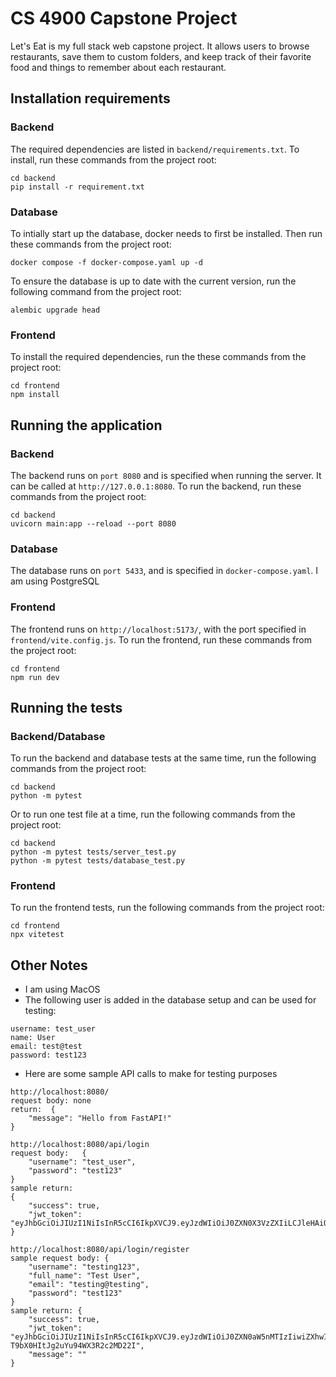 # CS 4900 Capstone Project
Let's Eat is my full stack web capstone project. It allows users to browse restaurants, save them to custom folders,
and keep track of their favorite food and things to remember about each restaurant.

## Installation requirements

### Backend
The required dependencies are listed in `backend/requirements.txt`. To install, run these commands from the project root:
 ```
 cd backend
 pip install -r requirement.txt
 ```

### Database
To intially start up the database, docker needs to first be installed. Then run these commands from the project root:
```
docker compose -f docker-compose.yaml up -d
```

To ensure the database is up to date with the current version, run the following command from the project root:
```
alembic upgrade head
```

### Frontend
To install the required dependencies, run the these commands from the project root:
```
cd frontend
npm install
```

## Running the application

### Backend
The backend runs on `port 8080` and is specified when running the server. It can be called at `http://127.0.0.1:8080`. To run the backend, run these commands from the project root:
```
cd backend
uvicorn main:app --reload --port 8080
```

### Database
The database runs on `port 5433`, and is specified in `docker-compose.yaml`. I am using PostgreSQL

### Frontend
The frontend runs on `http://localhost:5173/`, with the port specified in `frontend/vite.config.js`. To run the frontend, run these commands from the project root:
```
cd frontend
npm run dev
```


## Running the tests

### Backend/Database
To run the backend and database tests at the same time, run the following commands from the project root:
```
cd backend
python -m pytest
```
Or to run one test file at a time, run the following commands from the project root:
```
cd backend
python -m pytest tests/server_test.py
python -m pytest tests/database_test.py 
```

### Frontend
To run the frontend tests, run the following commands from the project root:
```
cd frontend
npx vitetest
```

## Other Notes
- I am using MacOS
- The following user is added in the database setup and can be used for testing:
```
username: test_user
name: User
email: test@test
password: test123
```
- Here are some sample API calls to make for testing purposes
```
http://localhost:8080/
request body: none
return:  {
    "message": "Hello from FastAPI!"
}
```

```
http://localhost:8080/api/login
request body:   {
    "username": "test_user",
    "password": "test123"
}
sample return: 
{
    "success": true,
    "jwt_token": "eyJhbGciOiJIUzI1NiIsInR5cCI6IkpXVCJ9.eyJzdWIiOiJ0ZXN0X3VzZXIiLCJleHAiOjE3NTg5MDcyNDMsInVzZXIiOnsidXNlcm5hbWUiOiJ0ZXN0X3VzZXIiLCJuYW1lIjoiVXNlciIsImVtYWlsIjoidGVzdEB0ZXN0In19.lLZA8Oa58_ymuPQG8GXVP6s4PJVGA6s8BgPilaC8YJg"
}
```

```
http://localhost:8080/api/login/register
sample request body: {
    "username": "testing123",
    "full_name": "Test User",
    "email": "testing@testing",
    "password": "test123"
}
sample return: {
    "success": true,
    "jwt_token": "eyJhbGciOiJIUzI1NiIsInR5cCI6IkpXVCJ9.eyJzdWIiOiJ0ZXN0aW5nMTIzIiwiZXhwIjoxNzU4OTA3Mjk1LCJ1c2VyIjp7InVzZXJuYW1lIjoidGVzdGluZzEyMyIsIm5hbWUiOiJUZXN0IFVzZXIiLCJlbWFpbCI6InRlc3RpbmdAdGVzdGluZyJ9fQ.rChX69CKnMb27j-T9bX0HItJg2uYu94WX3R2c2MD22I",
    "message": ""
}
```
